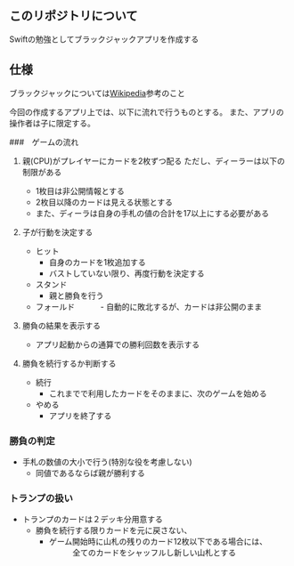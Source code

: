
## このリポジトリについて
Swiftの勉強としてブラックジャックアプリを作成する


## 仕様
ブラックジャックについては[Wikipedia](https://ja.wikipedia.org/wiki/%E3%83%96%E3%83%A9%E3%83%83%E3%82%AF%E3%82%B8%E3%83%A3%E3%83%83%E3%82%AF)参考のこと

今回の作成するアプリ上では、以下に流れで行うものとする。
また、アプリの操作者は子に限定する。

###　ゲームの流れ
1. 親(CPU)がプレイヤーにカードを2枚ずつ配る
   ただし、ディーラーは以下の制限がある
   - 1枚目は非公開情報とする
   - 2枚目以降のカードは見える状態とする
   - また、ディーラは自身の手札の値の合計を17以上にする必要がある
  
2. 子が行動を決定する
   - ヒット
     - 自身のカードを1枚追加する
     - バストしていない限り、再度行動を決定する
   - スタンド
     - 親と勝負を行う
   - フォールド
　　　- 自動的に敗北するが、カードは非公開のまま

3. 勝負の結果を表示する
   - アプリ起動からの通算での勝利回数を表示する

4. 勝負を続行するか判断する
   - 続行
     - これまでで利用したカードをそのままに、次のゲームを始める
   - やめる
     - アプリを終了する

### 勝負の判定
- 手札の数値の大小で行う(特別な役を考慮しない)
  - 同値であるならば親が勝利する

### トランプの扱い
- トランプのカードは２デッキ分用意する
  - 勝負を続行する限りカードを元に戻さない、
    - ゲーム開始時に山札の残りのカード12枚以下である場合には、
  　　　全てのカードをシャッフルし新しい山札とする
